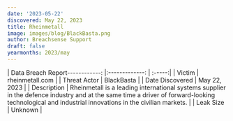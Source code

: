```yaml
---
date: '2023-05-22'
discovered: May 22, 2023
title: Rheinmetall
image: images/blog/BlackBasta.png
author: Breachsense Support
draft: false
yearmonths: 2023/may
---
```


| Data Breach Report------------:     |:-------------:    | :-----:|
| Victim      | rheinmetall.com      | 
| Threat Actor      | BlackBasta      | 
| Date Discovered      | May 22, 2023      | 
| Description      | Rheinmetall is a leading international systems supplier in the defence industry and at the same time a driver of forward-looking technological and industrial innovations in the civilian markets.      | 
| Leak Size      | Unknown      | 

